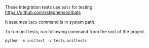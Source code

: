 These integration tests use `bats` for testing:
https://github.com/sstephenson/bats

It assumes `bats` command is in system path.

To run unit tests, run following command from the root of the project

    python -m unittest -v tests.unittests